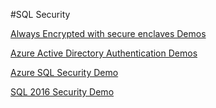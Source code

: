 #SQL Security

<!--placeholder for summary.--> 

[Always Encrypted with secure enclaves Demos](always-encrypted-with-secure-enclaves)

[Azure Active Directory Authentication Demos](azure-active-directory-auth)

[Azure SQL Security Demo](https://github.com/Microsoft/azure-sql-security-sample) 

[SQL 2016 Security Demo](contoso-clinic)

